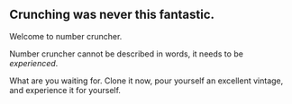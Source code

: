 ## Crunching was never this fantastic.
Welcome to number cruncher.

Number cruncher cannot be described in words, it needs to be _experienced_. 

What are you waiting for. Clone it now, pour yourself an excellent vintage, and experience it for yourself.
